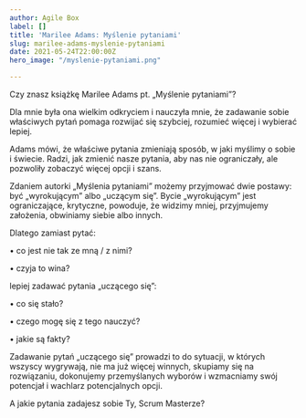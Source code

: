 ```yaml
---
author: Agile Box
label: []
title: 'Marilee Adams: Myślenie pytaniami'
slug: marilee-adams-myslenie-pytaniami
date: 2021-05-24T22:00:00Z
hero_image: "/myslenie-pytaniami.png"

---
```

Czy znasz książkę Marilee Adams pt. „Myślenie pytaniami”?

Dla mnie była ona wielkim odkryciem i nauczyła mnie, że zadawanie sobie właściwych pytań pomaga rozwijać się szybciej, rozumieć więcej i wybierać lepiej.

Adams mówi, że właściwe pytania zmieniają sposób, w jaki myślimy o sobie i świecie. Radzi, jak zmienić nasze pytania, aby nas nie ograniczały, ale pozwoliły zobaczyć więcej opcji i szans.

Zdaniem autorki „Myślenia pytaniami” możemy przyjmować dwie postawy: być „wyrokującym” albo „uczącym się”. Bycie „wyrokującym” jest ograniczające, krytyczne, powoduje, że widzimy mniej, przyjmujemy założenia, obwiniamy siebie albo innych.

Dlatego zamiast pytać:

• co jest nie tak ze mną / z nimi?

• czyja to wina?

lepiej zadawać pytania „uczącego się”:

• co się stało?

• czego mogę się z tego nauczyć?

• jakie są fakty?

Zadawanie pytań „uczącego się” prowadzi to do sytuacji, w których wszyscy wygrywają, nie ma już więcej winnych, skupiamy się na rozwiązaniu, dokonujemy przemyślanych wyborów i wzmacniamy swój potencjał i wachlarz potencjalnych opcji.

A jakie pytania zadajesz sobie Ty, Scrum Masterze?
